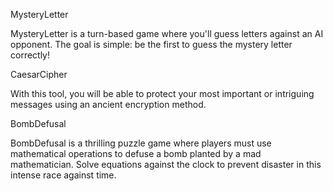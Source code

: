 MysteryLetter

MysteryLetter is a turn-based game where you'll guess letters against an AI opponent. The goal is simple: be the first to guess the mystery letter correctly!

CaesarCipher

With this tool, you will be able to protect your most important or intriguing messages using an ancient encryption method.

BombDefusal

BombDefusal is a thrilling puzzle game where players must use mathematical operations to defuse a bomb planted by a mad mathematician. Solve equations against the clock to prevent disaster in this intense race against time.
